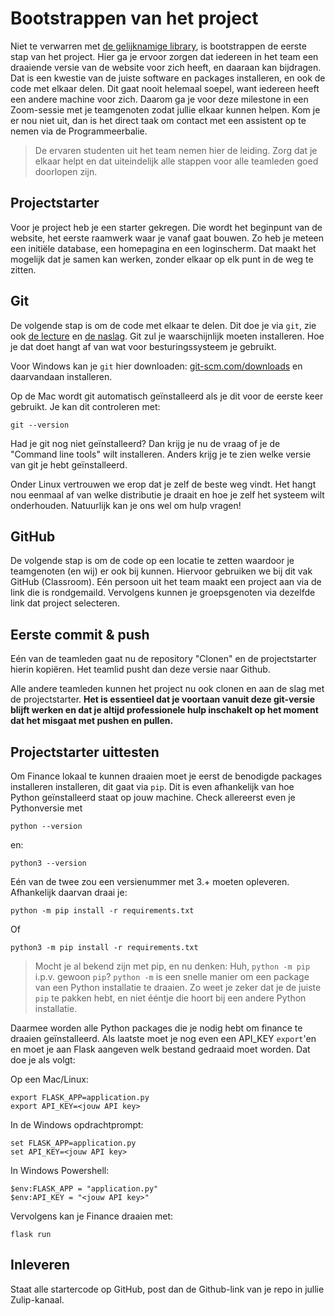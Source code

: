 # Bootstrappen van het project

Niet te verwarren met [de gelijknamige library](https://getbootstrap.com/), is bootstrappen de eerste stap van het project. Hier ga je ervoor zorgen dat iedereen in het team een draaiende versie van de website voor zich heeft, en daaraan kan bijdragen. Dat is een kwestie van de juiste software en packages installeren, en ook de code met elkaar delen. Dit gaat nooit helemaal soepel, want iedereen heeft een andere machine voor zich. Daarom ga je voor deze milestone in een Zoom-sessie met je teamgenoten zodat jullie elkaar kunnen helpen. Kom je er nou niet uit, dan is het direct taak om contact met een assistent op te nemen via de Programmeerbalie.

> De ervaren studenten uit het team nemen hier de leiding. Zorg dat je elkaar helpt en dat uiteindelijk alle stappen voor alle teamleden goed doorlopen zijn. 

## Projectstarter

Voor je project heb je een starter gekregen. Die wordt het beginpunt van de website, het eerste raamwerk waar je vanaf gaat bouwen. Zo heb je meteen een initiële database, een homepagina en een loginscherm. Dat maakt het mogelijk dat je samen kan werken, zonder elkaar op elk punt in de weg te zitten.


## Git

De volgende stap is om de code met elkaar te delen. Dit doe je via `git`, zie ook [de lecture](/lectures/git) en [de naslag](/naslag/git). Git zul je waarschijnlijk moeten installeren. Hoe je dat doet hangt af van wat voor besturingssysteem je gebruikt.

Voor Windows kan je `git` hier downloaden: [git-scm.com/downloads](https://git-scm.com/downloads) en daarvandaan installeren.

Op de Mac wordt git automatisch geïnstalleerd als je dit voor de eerste keer gebruikt. Je kan dit controleren met:

    git --version

Had je git nog niet geïnstalleerd? Dan krijg je nu de vraag of je de "Command line tools" wilt installeren. Anders krijg je te zien welke versie van git je hebt geïnstalleerd.

Onder Linux vertrouwen we erop dat je zelf de beste weg vindt. Het hangt nou eenmaal af van welke distributie je draait en hoe je zelf het systeem wilt onderhouden. Natuurlijk kan je ons wel om hulp vragen!


## GitHub

De volgende stap is om de code op een locatie te zetten waardoor je teamgenoten (en wij) er ook bij kunnen. Hiervoor gebruiken we bij dit vak GitHub (Classroom). Eén persoon uit het team maakt een project aan via de link die is rondgemaild. Vervolgens kunnen je groepsgenoten via dezelfde link dat project selecteren.


## Eerste commit & push

Eén van de teamleden gaat nu de repository "Clonen" en de projectstarter hierin kopiëren. Het teamlid pusht dan deze versie naar Github.

Alle andere teamleden kunnen het project nu ook clonen en aan de slag met de projectstarter. **Het is essentieel dat je voortaan vanuit deze git-versie blijft werken en dat je altijd professionele hulp inschakelt op het moment dat het misgaat met pushen en pullen.** 


## Projectstarter uittesten

Om Finance lokaal te kunnen draaien moet je eerst de benodigde packages installeren installeren, dit gaat via `pip`. Dit is even afhankelijk van hoe Python geïnstalleerd staat op jouw machine. Check allereerst even je Pythonversie met

    python --version

en:

    python3 --version

Eén van de twee zou een versienummer met 3.+ moeten opleveren. Afhankelijk daarvan draai je:

    python -m pip install -r requirements.txt

Of

    python3 -m pip install -r requirements.txt

> Mocht je al bekend zijn met pip, en nu denken: Huh, `python -m pip` i.p.v. gewoon `pip`? `python -m` is een snelle manier om een package van een Python installatie te draaien. Zo weet je zeker dat je de juiste `pip` te pakken hebt, en niet ééntje die hoort bij een andere Python installatie.

Daarmee worden alle Python packages die je nodig hebt om finance te draaien geïnstalleerd. Als laatste moet je nog even een API_KEY `export`'en en moet je aan Flask aangeven welk bestand gedraaid moet worden. Dat doe je als volgt:

Op een Mac/Linux:

    export FLASK_APP=application.py
    export API_KEY=<jouw API key>
        
In de Windows opdrachtprompt:

    set FLASK_APP=application.py
    set API_KEY=<jouw API key>
        
In Windows Powershell:

    $env:FLASK_APP = "application.py"
    $env:API_KEY = "<jouw API key>"

Vervolgens kan je Finance draaien met:

    flask run


## Inleveren

Staat alle startercode op GitHub, post dan de Github-link van je repo in jullie Zulip-kanaal.
